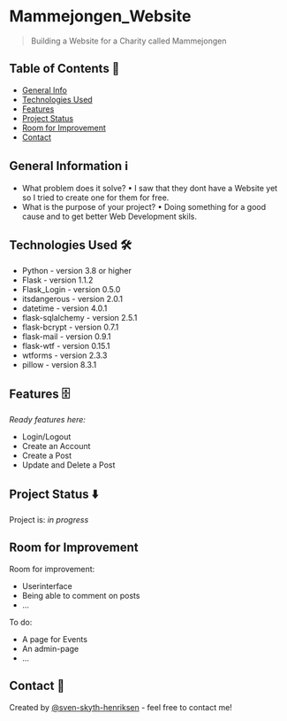 # Mammejongen_Website

> Building a Website for a Charity called Mammejongen


## Table of Contents 📁

* [General Info](#general-information)
* [Technologies Used](#technologies-used)
* [Features](#features)
* [Project Status](#project-status)
* [Room for Improvement](#room-for-improvement)
* [Contact](#contact)



## General Information ℹ️

- What problem does it solve?
• I saw that they dont have a Website yet so I tried to create one for them for free.
- What is the purpose of your project?
• Doing something for a good cause and to get better Web Development skils.


## Technologies Used 🛠

- Python - version 3.8 or higher
- Flask - version 1.1.2
- Flask_Login - version 0.5.0
- itsdangerous - version 2.0.1
- datetime - version 4.0.1
- flask-sqlalchemy - version 2.5.1
- flask-bcrypt - version 0.7.1 
- flask-mail - version 0.9.1
- flask-wtf - version 0.15.1
- wtforms - version 2.3.3
- pillow - version 8.3.1



## Features 🗄

<em>Ready features here:</em>
- Login/Logout
- Create an Account
- Create a Post
- Update and Delete a Post



## Project Status ⬇️

Project is: _in progress_ 


## Room for Improvement 

Room for improvement:
- Userinterface
- Being able to comment on posts
- ...

To do:
- A page for Events
- An admin-page
- ...



## Contact 📩
Created by [@sven-skyth-henriksen](https://github.com/Sven-Skyth-Henriksen) - feel free to contact me!

